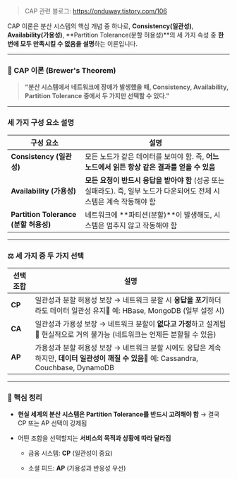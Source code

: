 
> CAP 관련 블로그: https://onduway.tistory.com/106

CAP 이론은 분산 시스템의 핵심 개념 중 하나로, **Consistency(일관성)**, **Availability(가용성)**, **Partition Tolerance(분할 허용성)**의 세 가지 속성 중 **한 번에 모두 만족시킬 수 없음을 설명**하는 이론입니다.

---

### 🔺 CAP 이론 (Brewer's Theorem)

> **"분산 시스템에서 네트워크에 장애가 발생했을 때, Consistency, Availability, Partition Tolerance 중에서 두 가지만 선택할 수 있다."**

---

### 세 가지 구성 요소 설명

| 구성 요소                            | 설명                                                                       |
| -------------------------------- | ------------------------------------------------------------------------ |
| **Consistency (일관성)**            | 모든 노드가 같은 데이터를 보여야 함. 즉, **어느 노드에서 읽든 항상 같은 결과를 얻을 수 있음**                |
| **Availability (가용성)**           | **모든 요청이 반드시 응답을 받아야 함** (성공 또는 실패라도). 즉, 일부 노드가 다운되어도 전체 시스템은 계속 작동해야 함 |
| **Partition Tolerance (분할 허용성)** | 네트워크에 **파티션(분할)**이 발생해도, 시스템은 멈추지 않고 작동해야 함                              |

---

### ⚖️ 세 가지 중 두 가지 선택

|선택 조합|설명|
|---|---|
|**CP**|일관성과 분할 허용성 보장 → 네트워크 분할 시 **응답을 포기**하더라도 데이터 일관성 유지🔸 예: HBase, MongoDB (일부 설정 시)|
|**CA**|일관성과 가용성 보장 → 네트워크 분할이 **없다고 가정**하고 설계됨🔸 현실적으로 거의 불가능 (네트워크는 언제든 분할될 수 있음)|
|**AP**|가용성과 분할 허용성 보장 → 네트워크 분할 시에도 응답은 계속하지만, **데이터 일관성이 깨질 수 있음**🔸 예: Cassandra, Couchbase, DynamoDB|

---

### 📌 핵심 정리

- **현실 세계의 분산 시스템은 Partition Tolerance를 반드시 고려해야 함** → 결국 CP 또는 AP 선택이 강제됨
    
- 어떤 조합을 선택할지는 **서비스의 목적과 상황에 따라 달라짐**
    
    - 금융 시스템: **CP** (일관성이 중요)
        
    - 소셜 피드: **AP** (가용성과 반응성 우선)
    
